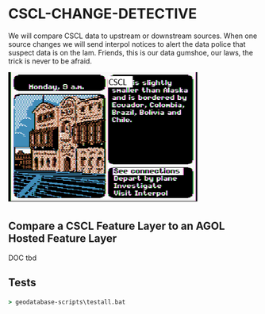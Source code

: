 # CSCL-CHANGE-DETECTIVE

We will compare CSCL data to upstream or downstream sources. When one source changes we will send interpol notices to alert the data police that suspect data is on the lam. Friends, this is our data gumshoe, our laws, the trick is never to be afraid. 

![whereintheworld](./adventure.png)

## Compare a CSCL Feature Layer to an AGOL Hosted Feature Layer

DOC tbd

## Tests

```bat
> geodatabase-scripts\testall.bat
```